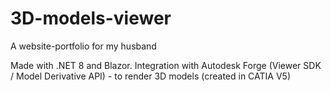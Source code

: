 # 3D-models-viewer

A website-portfolio for my husband

Made with .NET 8 and Blazor. Integration with Autodesk Forge (Viewer SDK / Model Derivative API) - to render 3D models (created in CATIA V5)
